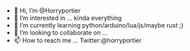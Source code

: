 - 👋 Hi, I’m @Horryportier
- 👀 I’m interested in ... kinda everything
- 🌱 I’m currently learning  python/arduino/lua/js/maybe rust ;)
- 💞️ I’m looking to collaborate on ...
- 📫 How to reach me ... Twitter:@horryportier 

<!---
Horryportier/Horryportier is a ✨ special ✨ repository because its `README.md` (this file) appears on your GitHub profile.
You can click the Preview link to take a look at your changes.
--->
